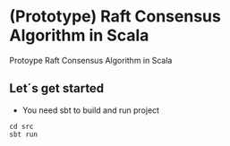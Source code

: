 # (Prototype) Raft Consensus Algorithm in Scala

Protoype Raft Consensus Algorithm in Scala

## Let´s get started

- You need sbt to build and run project

```
cd src
sbt run
